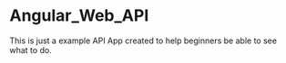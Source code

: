 # Angular_Web_API
This is just a example API App created to help beginners be able to see what to do.
